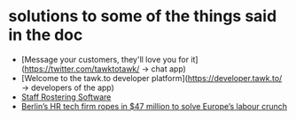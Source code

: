 # solutions to some of the things said in the doc

- [Message your customers, they'll love you for it](https://twitter.com/tawktotawk/ -> chat app)
- [Welcome to the tawk.to developer platform](https://developer.tawk.to/ -> developers of the app)
- [Staff Rostering Software](https://jointimecloud.com/staff-rostering/)
- [Berlin’s HR tech firm ropes in $47 million to solve Europe’s labour crunch](https://tech.eu/2022/03/24/berlins-hr-tech-firm-ropes-in-47-million-to-solve-europes-labour-crunch)